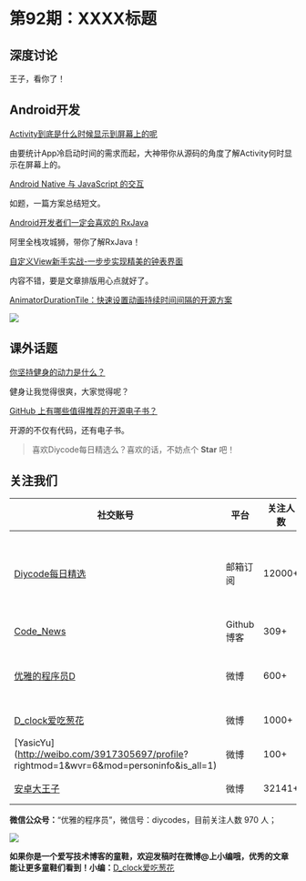 # 第92期：XXXX标题

## 深度讨论

[]()

王子，看你了！

## Android开发

[Activity到底是什么时候显示到屏幕上的呢](http://mp.weixin.qq.com/s?__biz=MzIwOTQ1MjAwMg==&mid=2247483771&idx=1&sn=fc2a36bddd29a0bb9d6512ba7e9b71ad&chksm=9772eff6a00566e0424e3bccfcf61df5bff709739ece80c6641ca6cf742e9949c27f29bc48f0&mpshare=1&scene=1&srcid=1008ksnBumwlSEhlQl3Qe45O#wechat_redirect)

由要统计App冷启动时间的需求而起，大神带你从源码的角度了解Activity何时显示在屏幕上的。

[Android Native 与 JavaScript 的交互](http://www.diycode.cc/topics/338)

如题，一篇方案总结短文。

[Android开发者们一定会喜欢的 RxJava](http://boolan.com/lecture/1000001243#0-tsina-1-68759-397232819ff9a47a7b7e80a40613cfe1)

阿里全栈攻城狮，带你了解RxJava！

[自定义View新手实战-一步步实现精美的钟表界面](http://www.jianshu.com/p/86e867b9bee8)

内容不错，要是文章排版用心点就好了。

[AnimatorDurationTile：快速设置动画持续时间间隔的开源方案](https://github.com/nickbutcher/AnimatorDurationTile)

![](https://github.com/nickbutcher/AnimatorDurationTile/raw/master/screenshots/duration_scale_toggle_demo.gif)

## 课外话题

[你坚持健身的动力是什么？](https://www.zhihu.com/question/51087108)

健身让我觉得很爽，大家觉得呢？

[GitHub 上有哪些值得推荐的开源电子书？](https://www.zhihu.com/question/38836382)

开源的不仅有代码，还有电子书。

> 喜欢Diycode每日精选么？喜欢的话，不妨点个 **Star** 吧！

## 关注我们

| 社交账号  |  平台  | 关注人数 | 说明 |
| -------- | -------- | -------- | -------- |
| [Diycode每日精选](http://list.qq.com/cgi-bin/qf_invite?id=d469993d2c888e971c0fbb2309c4d84256968386b126b967)|   邮箱订阅  | 12000+ | 每日分享一次Android、iOS、Swfit技术干货  |
| [Code_News](https://github.com/DiyCodes/code_news) |    Github博客  |309+ | 每日邮件推送列表  |
| [优雅的程序员D](http://weibo.com/u/5891258264) |   微博  | 600+ | 官方微博，每日分享开源信息  |
| [D_clock爱吃葱花](http://weibo.com/u/2480694892)  |   微博  | 1000+ | 日报发起人  |
|[YasicYu](http://weibo.com/3917305697/profile? rightmod=1&wvr=6&mod=personinfo&is_all=1)  |   微博  | 100+ | 日报发起人  |
|[安卓大王子](http://weibo.com/apkbus/)   |   微博  | 32141+ | 日报发起人  |



**微信公众号：**“优雅的程序员”，微信号：diycodes，目前关注人数 970 人；

![](http://upload-images.jianshu.io/upload_images/1846413-b42abfa70f909099.jpg?imageMogr2/auto-orient/strip%7CimageView2/2/w/1240)

**如果你是一个爱写技术博客的童鞋，欢迎发稿时在微博@上小编哦，优秀的文章能让更多童鞋们看到！小编：**[D_clock爱吃葱花](http://weibo.com/2480694892/profile?rightmod=1&wvr=6&mod=personinfo&is_all=1)